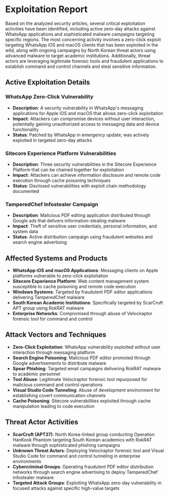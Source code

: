 # Exploitation Report

Based on the analyzed security articles, several critical exploitation activities have been identified, including active zero-day attacks against WhatsApp applications and sophisticated malware campaigns targeting specific regions. The most concerning activity involves a zero-click exploit targeting WhatsApp iOS and macOS clients that has been exploited in the wild, along with ongoing campaigns by North Korean threat actors using advanced malware to target academic institutions. Additionally, threat actors are leveraging legitimate forensic tools and fraudulent applications to establish command and control channels and steal sensitive information.

## Active Exploitation Details

### WhatsApp Zero-Click Vulnerability
- **Description**: A security vulnerability in WhatsApp's messaging applications for Apple iOS and macOS that allows zero-click exploitation
- **Impact**: Attackers can compromise devices without user interaction, potentially gaining unauthorized access to messaging data and device functionality
- **Status**: Patched by WhatsApp in emergency update; was actively exploited in targeted zero-day attacks

### Sitecore Experience Platform Vulnerabilities
- **Description**: Three security vulnerabilities in the Sitecore Experience Platform that can be chained together for exploitation
- **Impact**: Attackers can achieve information disclosure and remote code execution through cache poisoning techniques
- **Status**: Disclosed vulnerabilities with exploit chain methodology documented

### TamperedChef Infostealer Campaign
- **Description**: Malicious PDF editing application distributed through Google ads that delivers information-stealing malware
- **Impact**: Theft of sensitive user credentials, personal information, and system data
- **Status**: Active distribution campaign using fraudulent websites and search engine advertising

## Affected Systems and Products

- **WhatsApp iOS and macOS Applications**: Messaging clients on Apple platforms vulnerable to zero-click exploitation
- **Sitecore Experience Platform**: Web content management system susceptible to cache poisoning and remote code execution
- **Windows Systems**: Targeted by fraudulent PDF editor applications delivering TamperedChef malware
- **South Korean Academic Institutions**: Specifically targeted by ScarCruft APT group using RokRAT malware
- **Enterprise Networks**: Compromised through abuse of Velociraptor forensic tool for command and control

## Attack Vectors and Techniques

- **Zero-Click Exploitation**: WhatsApp vulnerability exploited without user interaction through messaging platform
- **Search Engine Poisoning**: Malicious PDF editor promoted through Google advertisements to distribute malware
- **Spear Phishing**: Targeted email campaigns delivering RokRAT malware to academic personnel
- **Tool Abuse**: Legitimate Velociraptor forensic tool repurposed for malicious command and control operations
- **Visual Studio Code Tunneling**: Abuse of development environment for establishing covert communication channels
- **Cache Poisoning**: Sitecore vulnerabilities exploited through cache manipulation leading to code execution

## Threat Actor Activities

- **ScarCruft (APT37)**: North Korea-linked group conducting Operation HanKook Phantom targeting South Korean academics with RokRAT malware through sophisticated phishing campaigns
- **Unknown Threat Actors**: Deploying Velociraptor forensic tool and Visual Studio Code for command and control tunneling in enterprise environments
- **Cybercriminal Groups**: Operating fraudulent PDF editor distribution networks through search engine advertising to deploy TamperedChef infostealer malware
- **Targeted Attack Groups**: Exploiting WhatsApp zero-day vulnerability in focused attacks against specific high-value targets